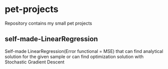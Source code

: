 # pet-projects
Repository contains my small pet projects  
  
  
## self-made-LinearRegression  
Self-made LinearRegression(Error functional = MSE) that can find analytical solution for the given sample or can find optimization solution with Stochastic Gradient Descent

